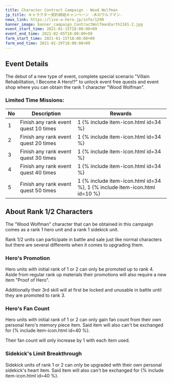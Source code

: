 ```yaml
---
title: Character Contract Campaign - Wood Wolfman
jp_title: キャラクター契約締結キャンペーン -木のウルフマン-
news_link: https://live-a-hero.jp/info/1290
banner_image: banner_campaign_ContractWolfmanEarth2101-2.jpg
event_start_time: 2021-01-15T18:00:00+09
event_end_time: 2021-02-05T18:00:00+09
farm_start_time: 2021-01-15T18:00:00+09
farm_end_time: 2021-01-29T18:00:00+09
---
```


## Event Details

The debut of a new type of event, complete special scenario "Villain Rehabilitation, I Become A Hero!?" to unlock event free quests and event shop where you can obtain the rank 1 character "Wood Wolfman".

### Limited Time Missions: 

| No | Description | Rewards |
|----|-----------------------------------------------------------|----------------|
| 1  | Finish any rank event quest 10 times | 1 {% include item-icon.html id=34 %} |
| 2  | Finish any rank event quest 20 times | 1 {% include item-icon.html id=34 %} |
| 3  | Finish any rank event quest 30 times | 1 {% include item-icon.html id=34 %} |
| 4  | Finish any rank event quest 40 times | 1 {% include item-icon.html id=34 %} |
| 5  | Finish any rank event quest 50 times | 1 {% include item-icon.html id=34 %}, 1 {% include item-icon.html id=10 %} |

## About Rank 1/2 Characters

The ”Wood Wolfman" character that can be obtained in this campaign comes as a rank 1 hero unit and a rank 1 sidekick unit.

Rank 1/2 units can participate in battle and sale just like normal characters but there are several differents when it comes to upgrading them.

### Hero's Promotion

Hero units with initial rank of 1 or 2 can only be promoted up to rank 4. Aside from regular rank up materials their promotions will also require a new item "Proof of Hero".

Additionally their 3rd skill will at first be locked and unusable in battle until they are promoted to rank 3.

### Hero's Fan Count

Hero units with initial rank of 1 or 2 can only gain fan count from their own personal hero's memory piece item. Said item will also can't be exchanged for {% include item-icon.html id=40 %}.

Their fan count will only increase by 1 with each item used.

### Sidekick's Limit Breakthrough

Sidekick units of rank 1 or 2 can only be upgraded with their own personal sidekick's heart item. Said item will also can't be exchanged for {% include item-icon.html id=40 %}.
